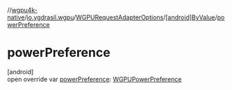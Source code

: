 //[wgpu4k-native](../../../../index.md)/[io.ygdrasil.wgpu](../../index.md)/[WGPURequestAdapterOptions](../index.md)/[[android]ByValue](index.md)/[powerPreference](power-preference.md)

# powerPreference

[android]\
open override var [powerPreference](power-preference.md): [WGPUPowerPreference](../../-w-g-p-u-power-preference/index.md)